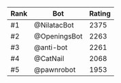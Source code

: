 Rank|Bot|Rating
---|---|---
#1|@NilatacBot|2375
#2|@OpeningsBot|2263
#3|@anti-bot|2261
#4|@CatNail|2068
#5|@pawnrobot|1953

